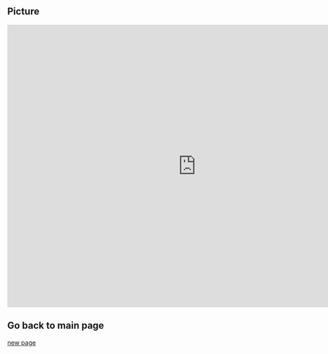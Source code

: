 ## Picture
<iframe src="https://data.oecd.org/chart/6S6U" width="860" height="645" style="border: 0" mozallowfullscreen="true" webkitallowfullscreen="true" allowfullscreen="true"><a href="https://data.oecd.org/chart/6S6U" target="_blank">OECD Chart: General government debt, Total, % of GDP, Annual, 2021</a></iframe>

## Go back to main page
[new page](/readme.md)
